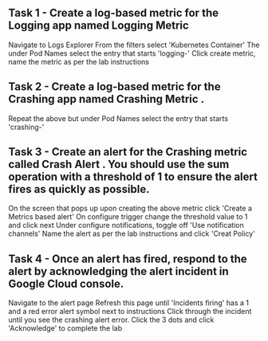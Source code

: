 ## Task 1 - Create a log-based metric for the Logging app named Logging Metric
Navigate to Logs Explorer
From the filters select 'Kubernetes Container'
The under Pod Names select the entry that starts 'logging-'
Click create metric, name the metric as per the lab instructions

## Task 2 - Create a log-based metric for the Crashing app named Crashing Metric .
Repeat the above but under Pod Names select the entry that starts 'crashing-'

## Task 3 - Create an alert for the Crashing metric called Crash Alert . You should use the sum operation with a threshold of 1 to ensure the alert fires as quickly as possible.
On the screen that pops up upon creating the above metric click 'Create a Metrics based alert'
On configure trigger change the threshold value to 1 and click next
Under configure notifications, toggle off 'Use notification channels'
Name the alert as per the lab instructions and click 'Creat Policy'

## Task 4 - Once an alert has fired, respond to the alert by acknowledging the alert incident in Google Cloud console.
Navigate to the alert page
Refresh this page until 'Incidents firing' has a 1 and a red error alert symbol next to instructions
Click through the incident until you see the crashing alert error. Click the 3 dots and click 'Acknowledge' to complete the lab